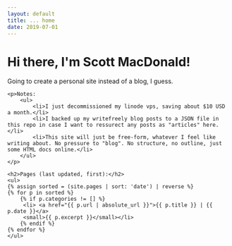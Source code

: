 ```yaml
---
layout: default
title: ... home
date: 2019-07-01
---
```

<div class="blurb">
	<h1>Hi there, I'm Scott MacDonald!</h1>	
	<p>Going to create a personal site instead of a blog, I guess.</p>	

	<p>Notes:
		<ul>
			<li>I just decommissioned my linode vps, saving about $10 USD a month.</li>
			<li>I backed up my writefreely blog posts to a JSON file in this repo in case I want to ressurect any posts as "articles" here.</li>
			<li>This site will just be free-form, whatever I feel like writing about. No pressure to "blog". No structure, no outline, just some HTML docs online.</li>
		</ul>
	</p>

	<h2>Pages (last updated, first):</h2>
	<ul>
	{% assign sorted = (site.pages | sort: 'date') | reverse %}
	{% for p in sorted %}
		{% if p.categories != [] %}
	  	 <li> <a href="{{ p.url | absolute_url }}">{{ p.title }} | {{ p.date }}</a>
		 <small>{{ p.excerpt }}</small></li>
		{% endif %}
 	{% endfor %}
	</ul>

</div><!-- /.blurb -->
